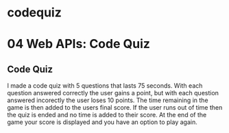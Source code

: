 # codequiz
# 04 Web APIs: Code Quiz

## Code Quiz
I made a code quiz with 5 questions that lasts 75 seconds. With each question answered correctly the user gains a point, but with each question answered incorectly the user loses 10 points. The time remaining in the game is then added to the users final score. If the user runs out of time then the quiz is ended and no time is added to their score. At the end of the game your score is displayed and you have an option to play again. 

